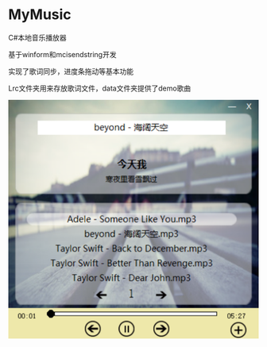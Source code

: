 # MyMusic
C#本地音乐播放器

基于winform和mcisendstring开发

实现了歌词同步，进度条拖动等基本功能

Lrc文件夹用来存放歌词文件，data文件夹提供了demo歌曲

![image](https://github.com/coiceice/MyMusic/blob/master/test.png)
